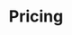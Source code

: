 ---
title: "Pricing"
subtitle: ""
# meta description
description: "Prcining plans for development"
draft: false

################################ pricing ################################
pricing:
  enable : true
  pricing_table:
  # pricing table loop
  - name : "Basic"
    price: "$99"
    content : "Perfect for single freelancers who work by themselves"
    link : "#"
    services:
    - ~~Domain & Hosting~~
    - Custom URL Only i.e. goonline.dev/yourname
    - SSL Certificate
    - Content Upload
    - Theme Installation
    - Responsive Design
    - Resume/Portfolio/Landing
      
  # pricing table loop
  - name : "Premium"
    price: "$199"
    content : "Suitable for small businesses with up to 5 employees"
    link : "#"
    services:
    - Domain & Hosting (Cloud Based)
    - Custom Domain Name
    - SSL Certificate
    - Content Upload
    - Theme Installation
    - Responsive Design
    - Upto 5 Pages
    - Premium Theme Installation*
    - Plugins/Extensions
    - Social Media Integrations
    - ~~Ecommerce Integrations~~
    - ~~Products Upload~~
    - ~~Uptime Monitor~~
    - ~~Weekly Backup & Updates~~
    - 3 Revisions
      
  # pricing table loop
  - name : "Advance"
    price: "$299"
    content : "Suitable for large businesses with unlimited employees"
    link : "#"
    services:
    - Domain & Hosting (Cloud Based)
    - Custom Domain Name
    - SSL Certificate
    - Content Upload
    - Theme Installation
    - Responsive Design
    - Upto 10 Pages
    - Premium Theme Installation
    - Plugins/Extensions
    - Social Media Integrations
    - Ecommerce Integrations
    - 30 Products Upload
    - Uptime Monitor
    - Weekly Backup & Updates
    - 7 Revisions
---